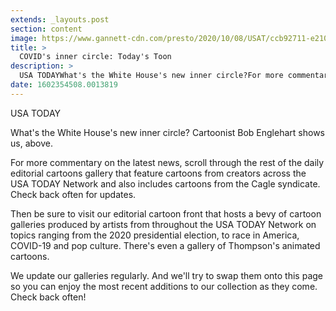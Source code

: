 ```yaml
--- 
extends: _layouts.post 
section: content 
image: https://www.gannett-cdn.com/presto/2020/10/08/USAT/ccb92711-e210-4afb-8e75-8123b2a0415c-244069_RGB.jpg?crop=3199,1799,x0,y0&width=3199&height=1799&format=pjpg&auto=webp 
title: > 
  COVID's inner circle: Today's Toon 
description: > 
  USA TODAYWhat's the White House's new inner circle?For more commentary on the latest news, scroll through the rest of the daily editorial cartoons gallery that feature cartoons from creators across the USA TODAY Network and also includes cartoons from the Cagle syndicate.Then be sure to visit our editorial cartoon front that hosts a bevy of cartoon galleries produced by artists from throughout the USA TODAY Network on topics ranging from the 2020 presidential election, to race in America, COVID-19 and pop culture.There's even a gallery of Thompson's animated cartoons.And we'll try to swap them onto this page so you can enjoy the most recent additions to our collection as they come. 
date: 1602354508.0013819 
--- 
```

USA TODAY

What's the White House's new inner circle? Cartoonist Bob Englehart shows us, above.

For more commentary on the latest news, scroll through the rest of the daily editorial cartoons gallery that feature cartoons from creators across the USA TODAY Network and also includes cartoons from the Cagle syndicate. Check back often for updates.

Then be sure to visit our editorial cartoon front that hosts a bevy of cartoon galleries produced by artists from throughout the USA TODAY Network on topics ranging from the 2020 presidential election, to race in America, COVID-19 and pop culture. There's even a gallery of Thompson's animated cartoons.

We update our galleries regularly. And we'll try to swap them onto this page so you can enjoy the most recent additions to our collection as they come. Check back often!